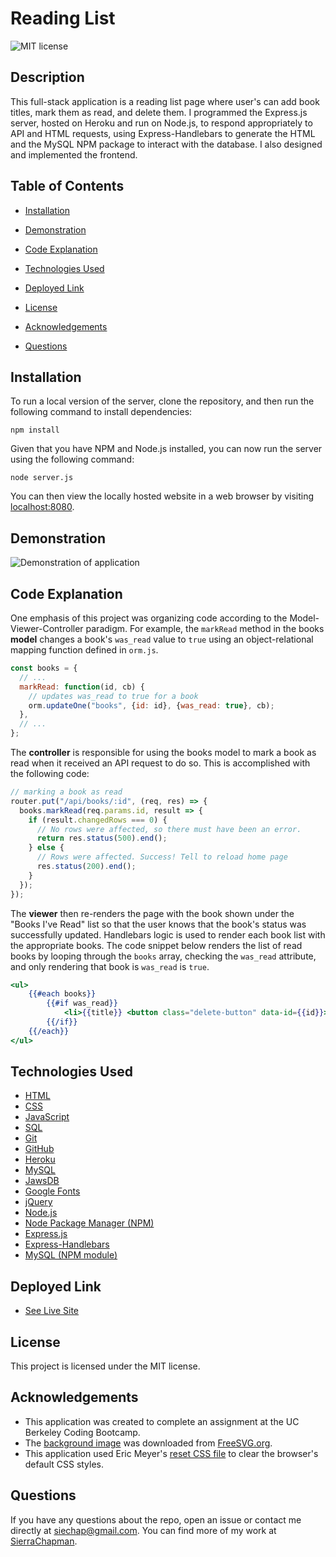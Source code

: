 # Reading List

![MIT license](https://img.shields.io/badge/license-MIT-blue.svg)

## Description

This full-stack application is a reading list page where user's can add book titles, mark them as read, and delete them. I programmed the Express.js server, hosted on Heroku and run on Node.js, to respond appropriately to API and HTML requests, using Express-Handlebars to generate the HTML and the MySQL NPM package to interact with the database. I also designed and implemented the frontend.

## Table of Contents

* [Installation](#installation)

* [Demonstration](#demonstration)

* [Code Explanation](#code-explanation)

* [Technologies Used](#technologies-used)

* [Deployed Link](#deployed-link)

* [License](#license)

* [Acknowledgements](#acknowledgements)

* [Questions](#questions)

## Installation

To run a local version of the server, clone the repository, and then run the following command to install dependencies:

```
npm install
```

Given that you have NPM and Node.js installed, you can now run the server using the following command:

```
node server.js
```

You can then view the locally hosted website in a web browser by visiting [localhost:8080](http://localhost:8080/).

## Demonstration

![Demonstration of application](demo.gif)

## Code Explanation

One emphasis of this project was organizing code according to the Model-Viewer-Controller paradigm. For example, the `markRead` method in the books **model** changes a book's `was_read` value to `true` using an object-relational mapping function defined in `orm.js`.

```javascript
const books = {
  // ...
  markRead: function(id, cb) {
    // updates was_read to true for a book
    orm.updateOne("books", {id: id}, {was_read: true}, cb);
  },
  // ...
};
```

The **controller** is responsible for using the books model to mark a book as read when it received an API request to do so. This is accomplished with the following code:

```javascript
// marking a book as read
router.put("/api/books/:id", (req, res) => {
  books.markRead(req.params.id, result => {
    if (result.changedRows === 0) {
      // No rows were affected, so there must have been an error.
      return res.status(500).end();
    } else {
      // Rows were affected. Success! Tell to reload home page
      res.status(200).end();
    }
  });
});
```

The **viewer** then re-renders the page with the book shown under the "Books I've Read" list so that the user knows that the book's status was successfully updated. Handlebars logic is used to render each book list with the appropriate books. The code snippet below renders the list of read books by looping through the `books` array, checking the `was_read` attribute, and only rendering that book is `was_read` is `true`.

```handlebars
<ul>
    {{#each books}}
        {{#if was_read}}
            <li>{{title}} <button class="delete-button" data-id={{id}}>delete</button></li>
        {{/if}}
    {{/each}}
</ul>
```

## Technologies Used

* [HTML](https://developer.mozilla.org/en-US/docs/Web/HTML)
* [CSS](https://developer.mozilla.org/en-US/docs/Web/CSS)
* [JavaScript](https://developer.mozilla.org/en-US/docs/Web/JavaScript)
* [SQL](https://developer.mozilla.org/en-US/docs/Glossary/SQL)
* [Git](https://git-scm.com/)
* [GitHub](https://github.com/)
* [Heroku](https://www.heroku.com/)
* [MySQL](https://www.mysql.com/)
* [JawsDB](https://elements.heroku.com/addons/jawsdb)
* [Google Fonts](https://fonts.google.com/)
* [jQuery](https://jquery.com/)
* [Node.js](https://nodejs.org/en/)
* [Node Package Manager (NPM)](https://www.npmjs.com/)
* [Express.js](https://expressjs.com/)
* [Express-Handlebars](https://www.npmjs.com/package/express-handlebars)
* [MySQL (NPM module)](https://www.npmjs.com/package/mysql)


## Deployed Link

* [See Live Site](https://reading-list-sc.herokuapp.com/)

## License

This project is licensed under the MIT license.

## Acknowledgements

* This application was created to complete an assignment at the UC Berkeley Coding Bootcamp.
* The [background image](https://freesvg.org/wood-texture-vector-drawing) was downloaded from [FreeSVG.org](https://freesvg.org/).
* This application used Eric Meyer's [reset CSS file](https://meyerweb.com/eric/tools/css/reset/) to clear the browser's default CSS styles.

## Questions

If you have any questions about the repo, open an issue or contact me directly at siechap@gmail.com. You can find more of my work at [SierraChapman](https://github.com/SierraChapman/).

